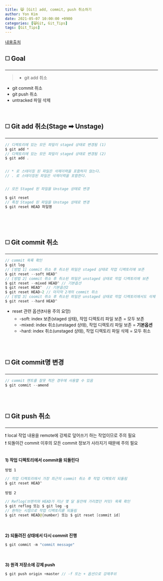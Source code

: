 ```yaml
---
title: 😸 [Git] add, commit, push 취소하기
author: Yon Kim
date: 2021-05-07 10:00:00 +0900
categories: [😸Git, Git_Tips]
tags: [Git_Tips]
---
```


[내용출처](https://gmlwjd9405.github.io/2018/05/25/git-add-cancle.html)

## ◻️ Goal
---
> - git add 취소
- git commit 취소
- git push 취소
- untracked 파일 삭제

<br>

## ◻️ **Git add 취소(Stage ➡ Unstage)**
---

```java
// 디렉토리에 있는 모든 파일이 staged 상태로 변경됨 (1)
$ git add *
// 디렉토리에 있는 모든 파일이 staged 상태로 변경됨 (2)
$ git add .


// * 로 스테이징 된 파일은 삭제이력을 포함하지 않는다.
// . 로 스테이징된 파일은 삭제이력을 포함한다.


// 모든 Staged 된 파일을 Unstage 상태로 변경

$ git reset 
// 특정 Staged 된 파일을 Unstage 상태로 변경
$ git reset HEAD 파일명
       

```
<br><br>

## ◻️ **Git commit 취소**
---

```java
// commit 목록 확인
$ git log
// [방법 1] commit 취소 후 취소된 파일은 staged 상태로 작업 디렉토리에 보존
$ git reset --soft HEAD^
// [방법 2] commit 취소 후 취소된 파일은 unstaged 상태로 작업 디렉토리에 보존
$ git reset --mixed HEAD^ // 기본옵션
$ git reset HEAD^  // 기본옵션2
$ git reset HEAD~2 // 마지막 2개의 commit 취소
// [방법 3] coomit 취소 후 취소된 파일은 unstaged 상태로 작업 디렉토리에서도 삭제
$ git reset --hard HEAD^
```

- reset 관련 옵션(❗사용 주의 요망)
    - -soft: index 보존(staged 상태), 작업 디렉토리 파일 보존 = 모두 보존
    - -mixed: index 취소(unstaged 상태), 작업 디렉토리 파일 보존 = **기본옵션**
    - -hard: index 취소(unstaged 상태), 작업 디렉토리 파일 삭제 = 모두 취소

<br><br>

## ◻️ **Git commit명 변경**
---

```java
// commit 멘트를 잘못 적은 경우에 사용할 수 있음
$ git commit --amend
```

<br><br>

## ◻️ **Git push 취소**
---

❗ local 작업 내용을 remote에 강제로 덮어쓰기 하는 작업이므로 주의 필요<br>
❗ 되돌아간 commit 이후의 모든 commit 정보가 사라지기 때문에 주의 필요
<br><br>

**1) 작업 디렉토리에서 commit을 되돌린다**

`방법 1`
```java
// 작업 디렉토리에서 가장 최근의 commit 취소 후 작업 디렉토리 되돌림
$ git reset HEAD^
```

`방법 2`
```java
// Reflog(브랜치와 HEAD가 지난 몇 달 동안에 가리켰던 커밋) 목록 확인
$ git reflog 또는 $ git log -g
// 원하는 시점으로 작업 디렉토리륻 되돌림
$ git reset HEAD@{number} 또는 $ git reset [commit id]
```
<br><br>
**2) 되돌려진 상태에서 다시 commit 진행**

```java
$ git commit -m "commit message"
```
<br><br>
**3) 원격 저장소에 강제 push**

```java
$ git push origin +master // -f 또는 + 옵션으로 강제푸쉬
```